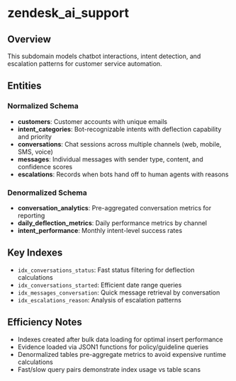 # zendesk_ai_support

## Overview
This subdomain models chatbot interactions, intent detection, and escalation patterns for customer service automation.

## Entities

### Normalized Schema
- **customers**: Customer accounts with unique emails
- **intent_categories**: Bot-recognizable intents with deflection capability and priority
- **conversations**: Chat sessions across multiple channels (web, mobile, SMS, voice)
- **messages**: Individual messages with sender type, content, and confidence scores
- **escalations**: Records when bots hand off to human agents with reasons

### Denormalized Schema
- **conversation_analytics**: Pre-aggregated conversation metrics for reporting
- **daily_deflection_metrics**: Daily performance metrics by channel
- **intent_performance**: Monthly intent-level success rates

## Key Indexes
- `idx_conversations_status`: Fast status filtering for deflection calculations
- `idx_conversations_started`: Efficient date range queries
- `idx_messages_conversation`: Quick message retrieval by conversation
- `idx_escalations_reason`: Analysis of escalation patterns

## Efficiency Notes
- Indexes created after bulk data loading for optimal insert performance
- Evidence loaded via JSON1 functions for policy/guideline queries
- Denormalized tables pre-aggregate metrics to avoid expensive runtime calculations
- Fast/slow query pairs demonstrate index usage vs table scans

